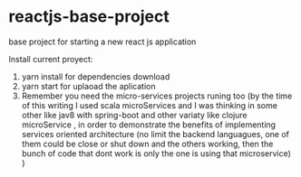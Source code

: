 # reactjs-base-project
base project for starting a new react js application

Install current proyect:
1) yarn install for dependencies download
2) yarn start for uplaoad the aplication
3) Remember you need the micro-services projects runing too (by the time of this writing I used scala microServices and I was thinking in some other like jav8 with spring-boot and other variaty like clojure microService , in order to demonstrate the benefits of implementing services oriented architecture (no limit the backend languagues, one of them could be close or shut down and the others working, then the bunch of code that dont work is only the one is using that microservice) )

